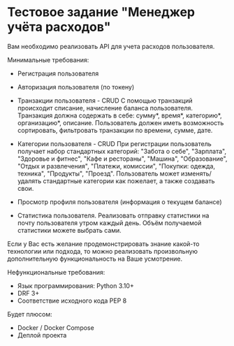  # Тестовое задание "Менеджер учёта расходов"   
Вам необходимо реализовать API для учета расходов пользователя.   

Минимальные требования:   
- Регистрация пользователя   
- Авторизация пользователя (по токену)   
- Транзакции пользователя - CRUD
С помощью транзакций происходит списание, начисление баланса пользователя.
Транзакция должна содержать в себе: сумму\*, время\*, категорию\*, организацию\*, описание.
Пользователь должен иметь возможность сортировать, фильтровать транзакции по времени, сумме, дате.
   
- Категории пользователя - CRUD
При регистрации пользователь получает набор стандартных категорий:
"Забота о себе", "Зарплата", "Здоровье и фитнес", "Кафе и рестораны", "Машина", "Образование", "Отдых и развлечения", "Платежи, комиссии", "Покупки: одежда, техника", "Продукты", "Проезд".
Пользователь может изменять/удалять стандартные категории как пожелает, а также создавать свои.   
- Просмотр профиля пользователя (информация о текущем балансе)   
- Статистика пользователя.
Реализовать отправку статистики на почту пользователя утром каждый день.
Объём получаемой статистики можете выбрать сами.   
   
   
Если у Вас есть желание продемонстрировать знание какой-то технологии или подхода, то можно реализовать произвольную дополнительную функциональность на Ваше усмотрение.   
   
Нефункциональные требования:   
- Язык программирования: Python 3.10+   
- DRF 3+   
- Соответствие исходного кода PEP 8   
   
   
Будет плюсом:   
- Docker / Docker Compose   
- Деплой проекта   
